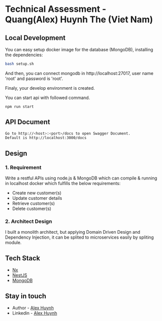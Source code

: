 # Technical Assessment - Quang(Alex) Huynh The (Viet Nam)

## Local Development

You can easy setup docker image for the database (MongoDB), installing the dependencies:

```bash
bash setup.sh
```
And then, you can connect mongodb in http://localhost:27017, user name 'root' and password is 'root'.

Finaly, your develop environment is created.

You can start api with followed command.

```bash
npm run start
```

## API Document
```bash
Go to http://<host>:<port>/docs to open Swagger Document.
Default is http://localhost:3000/docs 
```

## Design
### 1. Requirement
Write a restful APIs using node.js & MongoDB which can compile & running in localhost docker which fulfills the below requirements:
- Create new customer(s)
- Update customer details
- Retrieve customer(s)
- Delete customer(s)

### 2. Architect Design
I built a monolith architect, but applying Domain Driven Design and Dependency Injection, it can be splited to microservices easily by spliting module. 

## Tech Stack

- [Nx](https://nx.dev)
- [NestJS](https://nestjs.com)
- [MongoDB](https://www.mongodb.com/)

## Stay in touch

- Author - [Alex Huynh](https://github.com/htquangg)
- Linkedin - [Alex Huynh](https://www.linkedin.com/in/food-delivery/)
